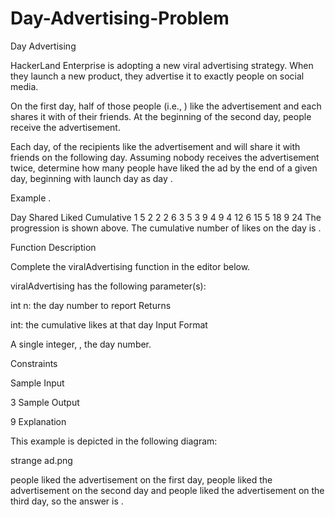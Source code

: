 # Day-Advertising-Problem
Day Advertising

HackerLand Enterprise is adopting a new viral advertising strategy. When they launch a new product, they advertise it to exactly  people on social media.

On the first day, half of those  people (i.e., ) like the advertisement and each shares it with  of their friends. At the beginning of the second day,  people receive the advertisement.

Each day,  of the recipients like the advertisement and will share it with  friends on the following day. Assuming nobody receives the advertisement twice, determine how many people have liked the ad by the end of a given day, beginning with launch day as day .

Example
.

Day Shared Liked Cumulative
1      5     2       2
2      6     3       5
3      9     4       9
4     12     6      15
5     18     9      24
The progression is shown above. The cumulative number of likes on the  day is .

Function Description

Complete the viralAdvertising function in the editor below.

viralAdvertising has the following parameter(s):

int n: the day number to report
Returns

int: the cumulative likes at that day
Input Format

A single integer, , the day number.

Constraints

Sample Input

3
Sample Output

9
Explanation

This example is depicted in the following diagram:

strange ad.png

 people liked the advertisement on the first day,  people liked the advertisement on the second day and  people liked the advertisement on the third day, so the answer is .

